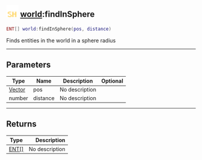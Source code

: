 ## <img src="../../.gitbook/assets/shared.png" width="32" height="32" /> [world](../world/README.md):findInSphere

```lua
ENT[] world:findInSphere(pos, distance)
```

Finds entities in the world in a sphere radius

------
## Parameters

| Type   | Name | Description | Optional |
| ------ | ---- | ----------- | -------: |
| [Vector](../vector/README.md) | pos | No description |  |
| number | distance | No description |  |


------
## Returns

| Type   | Description |
| ------ | ----------: |
| [ENT[]](../ent[]/README.md) | No description |

